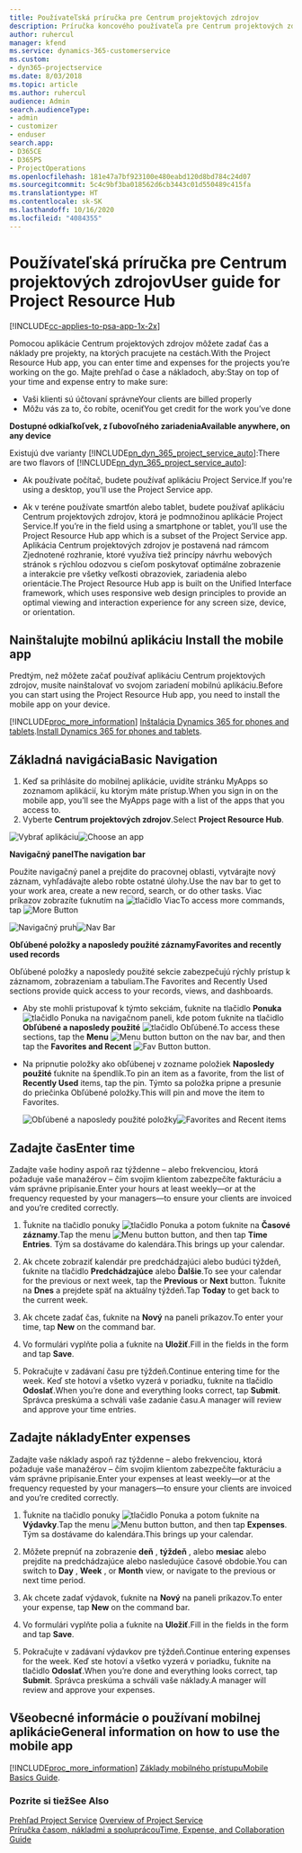```yaml
---
title: Používateľská príručka pre Centrum projektových zdrojov
description: Príručka koncového používateľa pre Centrum projektových zdrojov pre Project Service
author: ruhercul
manager: kfend
ms.service: dynamics-365-customerservice
ms.custom:
- dyn365-projectservice
ms.date: 8/03/2018
ms.topic: article
ms.author: ruhercul
audience: Admin
search.audienceType:
- admin
- customizer
- enduser
search.app:
- D365CE
- D365PS
- ProjectOperations
ms.openlocfilehash: 181e47a7bf923100e480eabd120d8bd784c24d07
ms.sourcegitcommit: 5c4c9bf3ba018562d6cb3443c01d550489c415fa
ms.translationtype: HT
ms.contentlocale: sk-SK
ms.lasthandoff: 10/16/2020
ms.locfileid: "4084355"
---
```

# <a name="user-guide-for-project-resource-hub"></a><span data-ttu-id="14925-103">Používateľská príručka pre Centrum projektových zdrojov</span><span class="sxs-lookup"><span data-stu-id="14925-103">User guide for Project Resource Hub</span></span>

[!INCLUDE[cc-applies-to-psa-app-1x-2x](../includes/cc-applies-to-psa-app-1x-2x.md)]

<span data-ttu-id="14925-104">Pomocou aplikácie Centrum projektových zdrojov môžete zadať čas a náklady pre projekty, na ktorých pracujete na cestách.</span><span class="sxs-lookup"><span data-stu-id="14925-104">With the Project Resource Hub app, you can enter time and expenses for the projects you’re working on the go.</span></span> <span data-ttu-id="14925-105">Majte prehľad o čase a nákladoch, aby:</span><span class="sxs-lookup"><span data-stu-id="14925-105">Stay on top of your time and expense entry to make sure:</span></span>

- <span data-ttu-id="14925-106">Vaši klienti sú účtovaní správne</span><span class="sxs-lookup"><span data-stu-id="14925-106">Your clients are billed properly</span></span>
- <span data-ttu-id="14925-107">Môžu vás za to, čo robíte, oceniť</span><span class="sxs-lookup"><span data-stu-id="14925-107">You get credit for the work you’ve done</span></span>

<span data-ttu-id="14925-108">**Dostupné odkiaľkoľvek, z ľubovoľného zariadenia**</span><span class="sxs-lookup"><span data-stu-id="14925-108">**Available anywhere, on any device**</span></span>

<span data-ttu-id="14925-109">Existujú dve varianty [!INCLUDE[pn_dyn_365_project_service_auto](../includes/pn-dyn-365-project-service-auto.md)]:</span><span class="sxs-lookup"><span data-stu-id="14925-109">There are two flavors of [!INCLUDE[pn_dyn_365_project_service_auto](../includes/pn-dyn-365-project-service-auto.md)]:</span></span> 

- <span data-ttu-id="14925-110">Ak používate počítač, budete používať aplikáciu Project Service.</span><span class="sxs-lookup"><span data-stu-id="14925-110">If you're using a desktop, you'll use the Project Service app.</span></span> 

- <span data-ttu-id="14925-111">Ak v teréne používate smartfón alebo tablet, budete používať aplikáciu Centrum projektových zdrojov, ktorá je podmnožinou aplikácie Project Service.</span><span class="sxs-lookup"><span data-stu-id="14925-111">If you’re in the field using a smartphone or tablet, you’ll use the Project Resource Hub app which is a subset of the Project Service  app.</span></span> <span data-ttu-id="14925-112">Aplikácia Centrum projektových zdrojov je postavená nad rámcom Zjednotené rozhranie, ktoré využíva tiež princípy návrhu webových stránok s rýchlou odozvou s cieľom poskytovať optimálne zobrazenie a interakcie pre všetky veľkosti obrazoviek, zariadenia alebo orientácie.</span><span class="sxs-lookup"><span data-stu-id="14925-112">The Project Resource Hub app is built on the Unified Interface framework, which uses responsive web design principles to provide an optimal viewing and interaction experience for any screen size, device, or orientation.</span></span> 


## <a name="install-the-mobile-app"></a><span data-ttu-id="14925-113">Nainštalujte mobilnú aplikáciu </span><span class="sxs-lookup"><span data-stu-id="14925-113">Install the mobile app</span></span>
<span data-ttu-id="14925-114">Predtým, než môžete začať používať aplikáciu Centrum projektových zdrojov, musíte nainštalovať vo svojom zariadení mobilnú aplikáciu.</span><span class="sxs-lookup"><span data-stu-id="14925-114">Before you can start using the Project Resource Hub app, you need to install the mobile app on your device.</span></span> 

[!INCLUDE[proc_more_information](../includes/proc-more-information.md)] <span data-ttu-id="14925-115">[Inštalácia Dynamics 365 for phones and tablets](https://docs.microsoft.com/dynamics365/mobile-app/install-dynamics-365-for-phones-and-tablets).</span><span class="sxs-lookup"><span data-stu-id="14925-115">[Install Dynamics 365 for phones and tablets](https://docs.microsoft.com/dynamics365/mobile-app/install-dynamics-365-for-phones-and-tablets).</span></span>

## <a name="basic-navigation"></a><span data-ttu-id="14925-116">Základná navigácia</span><span class="sxs-lookup"><span data-stu-id="14925-116">Basic Navigation</span></span>
1.  <span data-ttu-id="14925-117">Keď sa prihlásite do mobilnej aplikácie, uvidíte stránku MyApps so zoznamom aplikácií, ku ktorým máte prístup.</span><span class="sxs-lookup"><span data-stu-id="14925-117">When you sign in on the mobile app, you’ll see the MyApps page with a list of the apps that you access to.</span></span> 
2.  <span data-ttu-id="14925-118">Vyberte **Centrum projektových zdrojov**.</span><span class="sxs-lookup"><span data-stu-id="14925-118">Select **Project Resource Hub**.</span></span>

<span data-ttu-id="14925-119">![Vybrať aplikáciu](media/chooseApp_1.png "Vybrať aplikáciu")</span><span class="sxs-lookup"><span data-stu-id="14925-119">![Choose an app](media/chooseApp_1.png "Choose an app")</span></span>

<span data-ttu-id="14925-120">**Navigačný panel**</span><span class="sxs-lookup"><span data-stu-id="14925-120">**The navigation bar**</span></span>

<span data-ttu-id="14925-121">Použite navigačný panel a prejdite do pracovnej oblasti, vytvárajte nový záznam, vyhľadávajte alebo robte ostatné úlohy.</span><span class="sxs-lookup"><span data-stu-id="14925-121">Use the nav bar to get to your work area, create a new record, search, or do other tasks.</span></span> <span data-ttu-id="14925-122">Viac príkazov zobrazíte ťuknutím na ![tlačidlo Viac](media/MoreButton.png "Tlačidlo Viac")</span><span class="sxs-lookup"><span data-stu-id="14925-122">To access more commands, tap ![More Button](media/MoreButton.png "More Button")</span></span>

<span data-ttu-id="14925-123">![Navigačný pruh](media/NavBar_2.png "Navigačný pruh")</span><span class="sxs-lookup"><span data-stu-id="14925-123">![Nav Bar](media/NavBar_2.png "Nav Bar")</span></span>

<span data-ttu-id="14925-124">**Obľúbené položky a naposledy použité záznamy**</span><span class="sxs-lookup"><span data-stu-id="14925-124">**Favorites and recently used records**</span></span>

<span data-ttu-id="14925-125">Obľúbené položky a naposledy použité sekcie zabezpečujú rýchly prístup k záznamom, zobrazeniam a tabuliam.</span><span class="sxs-lookup"><span data-stu-id="14925-125">The Favorites and Recently Used sections provide quick access to your records, views, and dashboards.</span></span> 

- <span data-ttu-id="14925-126">Aby ste mohli pristupovať k týmto sekciám, ťuknite na tlačidlo **Ponuka** ![tlačidlo Ponuka](media/MenuButton.png "Tlačidlo ponuky") na navigačnom paneli, kde potom ťuknite na tlačidlo **Obľúbené a naposledy použité** ![tlačidlo Obľúbené](media/FavButton.png "Tlačidlo FAV").</span><span class="sxs-lookup"><span data-stu-id="14925-126">To access these sections, tap the **Menu** ![Menu button](media/MenuButton.png "Menu button") button on the nav bar, and then tap the **Favorites and Recent** ![Fav Button](media/FavButton.png "Fav Button") button.</span></span>

- <span data-ttu-id="14925-127">Na pripnutie položky ako obľúbenej v zozname položiek **Naposledy použité** ťuknite na špendlík.</span><span class="sxs-lookup"><span data-stu-id="14925-127">To pin an item as a favorite, from the list of **Recently Used** items, tap the pin.</span></span> <span data-ttu-id="14925-128">Týmto sa položka pripne a presunie do priečinka Obľúbené položky.</span><span class="sxs-lookup"><span data-stu-id="14925-128">This will pin and move the item to Favorites.</span></span>

  <span data-ttu-id="14925-129">![Obľúbené a naposledy použité položky](media/Favs_3.png "Obľúbené a naposledy použité položky")</span><span class="sxs-lookup"><span data-stu-id="14925-129">![Favorites and Recent items](media/Favs_3.png "Favorites and Recent items")</span></span>
 
## <a name="enter-time"></a><span data-ttu-id="14925-130">Zadajte čas</span><span class="sxs-lookup"><span data-stu-id="14925-130">Enter time</span></span>
<span data-ttu-id="14925-131">Zadajte vaše hodiny aspoň raz týždenne – alebo frekvenciou, ktorá požaduje vaše manažérov – čím svojim klientom zabezpečíte fakturáciu a vám správne pripísanie.</span><span class="sxs-lookup"><span data-stu-id="14925-131">Enter your hours at least weekly—or at the frequency requested by your managers—to ensure your clients are invoiced and you’re credited correctly.</span></span>

1. <span data-ttu-id="14925-132">Ťuknite na tlačidlo ponuky ![tlačidlo Ponuka](media/MenuButton.png "Tlačidlo ponuky") a potom ťuknite na **Časové záznamy**.</span><span class="sxs-lookup"><span data-stu-id="14925-132">Tap the menu ![Menu button](media/MenuButton.png "Menu button") button, and then tap **Time Entries**.</span></span> <span data-ttu-id="14925-133">Tým sa dostávame do kalendára.</span><span class="sxs-lookup"><span data-stu-id="14925-133">This brings up your calendar.</span></span>

2. <span data-ttu-id="14925-134">Ak chcete zobraziť kalendár pre predchádzajúci alebo budúci týždeň, ťuknite na tlačidlo **Predchádzajúce** alebo **Ďalšie**.</span><span class="sxs-lookup"><span data-stu-id="14925-134">To see your calendar for the previous or next week, tap the **Previous** or **Next** button.</span></span> <span data-ttu-id="14925-135">Ťuknite na **Dnes** a prejdete späť na aktuálny týždeň.</span><span class="sxs-lookup"><span data-stu-id="14925-135">Tap **Today** to get back to the current week.</span></span>

3. <span data-ttu-id="14925-136">Ak chcete zadať čas, ťuknite na **Nový** na paneli príkazov.</span><span class="sxs-lookup"><span data-stu-id="14925-136">To enter your time, tap **New** on the command bar.</span></span> 

4. <span data-ttu-id="14925-137">Vo formulári vyplňte polia a ťuknite na **Uložiť**.</span><span class="sxs-lookup"><span data-stu-id="14925-137">Fill in the fields in the form and tap **Save**.</span></span>

5. <span data-ttu-id="14925-138">Pokračujte v zadávaní času pre týždeň.</span><span class="sxs-lookup"><span data-stu-id="14925-138">Continue entering time for the week.</span></span> <span data-ttu-id="14925-139">Keď ste hotoví a všetko vyzerá v poriadku, ťuknite na tlačidlo **Odoslať**.</span><span class="sxs-lookup"><span data-stu-id="14925-139">When you’re done and everything looks correct, tap **Submit**.</span></span> <span data-ttu-id="14925-140">Správca preskúma a schváli vaše zadanie času.</span><span class="sxs-lookup"><span data-stu-id="14925-140">A manager will review and approve your time entries.</span></span>

## <a name="enter-expenses"></a><span data-ttu-id="14925-141">Zadajte náklady</span><span class="sxs-lookup"><span data-stu-id="14925-141">Enter expenses</span></span> 
<span data-ttu-id="14925-142">Zadajte vaše náklady aspoň raz týždenne – alebo frekvenciou, ktorá požaduje vaše manažérov – čím svojim klientom zabezpečíte fakturáciu a vám správne pripísanie.</span><span class="sxs-lookup"><span data-stu-id="14925-142">Enter your expenses at least weekly—or at the frequency requested by your managers—to ensure your clients are invoiced and you’re credited correctly.</span></span>

1. <span data-ttu-id="14925-143">Ťuknite na tlačidlo ponuky ![tlačidlo Ponuka](media/MenuButton.png "Tlačidlo ponuky") a potom ťuknite na **Výdavky**.</span><span class="sxs-lookup"><span data-stu-id="14925-143">Tap the menu ![Menu button](media/MenuButton.png "Menu button") button, and then tap **Expenses**.</span></span> <span data-ttu-id="14925-144">Tým sa dostávame do kalendára.</span><span class="sxs-lookup"><span data-stu-id="14925-144">This brings up your calendar.</span></span>

2. <span data-ttu-id="14925-145">Môžete prepnúť na zobrazenie **deň** , **týždeň** , alebo **mesiac** alebo prejdite na predchádzajúce alebo nasledujúce časové obdobie.</span><span class="sxs-lookup"><span data-stu-id="14925-145">You can switch to **Day** , **Week** , or **Month** view, or navigate to the previous or next time period.</span></span> 

3. <span data-ttu-id="14925-146">Ak chcete zadať výdavok, ťuknite na **Nový** na paneli príkazov.</span><span class="sxs-lookup"><span data-stu-id="14925-146">To enter your expense, tap **New** on the command bar.</span></span> 

4. <span data-ttu-id="14925-147">Vo formulári vyplňte polia a ťuknite na **Uložiť**.</span><span class="sxs-lookup"><span data-stu-id="14925-147">Fill in the fields in the form and tap **Save**.</span></span>

5. <span data-ttu-id="14925-148">Pokračujte v zadávaní výdavkov pre týždeň.</span><span class="sxs-lookup"><span data-stu-id="14925-148">Continue entering expenses for the week.</span></span> <span data-ttu-id="14925-149">Keď ste hotoví a všetko vyzerá v poriadku, ťuknite na tlačidlo **Odoslať**.</span><span class="sxs-lookup"><span data-stu-id="14925-149">When you’re done and everything looks correct, tap **Submit**.</span></span> <span data-ttu-id="14925-150">Správca preskúma a schváli vaše náklady.</span><span class="sxs-lookup"><span data-stu-id="14925-150">A manager will review and approve your expenses.</span></span>

## <a name="general-information-on-how-to-use-the-mobile-app"></a><span data-ttu-id="14925-151">Všeobecné informácie o používaní mobilnej aplikácie</span><span class="sxs-lookup"><span data-stu-id="14925-151">General information on how to use the mobile app</span></span> 
[!INCLUDE[proc_more_information](../includes/proc-more-information.md)] <span data-ttu-id="14925-152">[Základy mobilného prístupu](https://docs.microsoft.com/dynamics365/mobile-app/dynamics-365-phones-tablets-users-guide)</span><span class="sxs-lookup"><span data-stu-id="14925-152">[Mobile Basics Guide](https://docs.microsoft.com/dynamics365/mobile-app/dynamics-365-phones-tablets-users-guide).</span></span>

### <a name="see-also"></a><span data-ttu-id="14925-153">Pozrite si tiež</span><span class="sxs-lookup"><span data-stu-id="14925-153">See Also</span></span>  
 <span data-ttu-id="14925-154">[Prehľad Project Service](../psa/overview.md) </span><span class="sxs-lookup"><span data-stu-id="14925-154">[Overview of Project Service](../psa/overview.md) </span></span>  
 [<span data-ttu-id="14925-155">Príručka časom, nákladmi a spoluprácou</span><span class="sxs-lookup"><span data-stu-id="14925-155">Time, Expense, and Collaboration Guide</span></span>](../psa/time-expense-collaboration-guide.md)   
 
